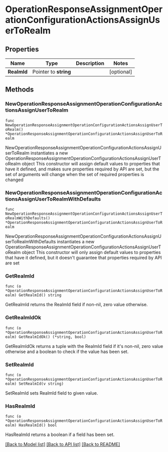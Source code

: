# OperationResponseAssignmentOperationConfigurationActionsAssignUserToRealm

## Properties

Name | Type | Description | Notes
------------ | ------------- | ------------- | -------------
**RealmId** | Pointer to **string** |  | [optional] 

## Methods

### NewOperationResponseAssignmentOperationConfigurationActionsAssignUserToRealm

`func NewOperationResponseAssignmentOperationConfigurationActionsAssignUserToRealm() *OperationResponseAssignmentOperationConfigurationActionsAssignUserToRealm`

NewOperationResponseAssignmentOperationConfigurationActionsAssignUserToRealm instantiates a new OperationResponseAssignmentOperationConfigurationActionsAssignUserToRealm object
This constructor will assign default values to properties that have it defined,
and makes sure properties required by API are set, but the set of arguments
will change when the set of required properties is changed

### NewOperationResponseAssignmentOperationConfigurationActionsAssignUserToRealmWithDefaults

`func NewOperationResponseAssignmentOperationConfigurationActionsAssignUserToRealmWithDefaults() *OperationResponseAssignmentOperationConfigurationActionsAssignUserToRealm`

NewOperationResponseAssignmentOperationConfigurationActionsAssignUserToRealmWithDefaults instantiates a new OperationResponseAssignmentOperationConfigurationActionsAssignUserToRealm object
This constructor will only assign default values to properties that have it defined,
but it doesn't guarantee that properties required by API are set

### GetRealmId

`func (o *OperationResponseAssignmentOperationConfigurationActionsAssignUserToRealm) GetRealmId() string`

GetRealmId returns the RealmId field if non-nil, zero value otherwise.

### GetRealmIdOk

`func (o *OperationResponseAssignmentOperationConfigurationActionsAssignUserToRealm) GetRealmIdOk() (*string, bool)`

GetRealmIdOk returns a tuple with the RealmId field if it's non-nil, zero value otherwise
and a boolean to check if the value has been set.

### SetRealmId

`func (o *OperationResponseAssignmentOperationConfigurationActionsAssignUserToRealm) SetRealmId(v string)`

SetRealmId sets RealmId field to given value.

### HasRealmId

`func (o *OperationResponseAssignmentOperationConfigurationActionsAssignUserToRealm) HasRealmId() bool`

HasRealmId returns a boolean if a field has been set.


[[Back to Model list]](../README.md#documentation-for-models) [[Back to API list]](../README.md#documentation-for-api-endpoints) [[Back to README]](../README.md)


